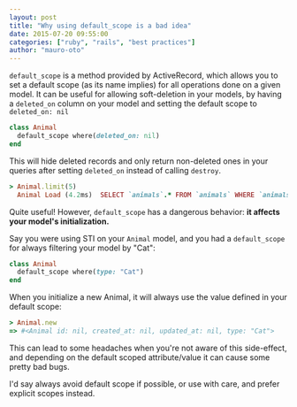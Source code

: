 ```yaml
---
layout: post
title: "Why using default_scope is a bad idea"
date: 2015-07-20 09:55:00
categories: ["ruby", "rails", "best practices"]
author: "mauro-oto"
---
```


`default_scope` is a method provided by ActiveRecord, which allows you to set
a default scope (as its name implies) for all operations done on a given model.
It can be useful for allowing soft-deletion in your models, by having a
`deleted_on` column on your model and setting the default scope to 
`deleted_on: nil`

```ruby
class Animal
  default_scope where(deleted_on: nil)
end
```

This will hide deleted records and only return non-deleted
ones in your queries after setting `deleted_on` instead of
calling `destroy`.

```ruby
> Animal.limit(5)
  Animal Load (4.2ms)  SELECT `animals`.* FROM `animals` WHERE `animals`.`deleted_on` IS NULL LIMIT 10
```

Quite useful! However, `default_scope` has a dangerous behavior:
**it affects your model's initialization.**

Say you were using STI on your `Animal` model, and you had a `default_scope`
for always filtering your model by "Cat":

```ruby
class Animal
  default_scope where(type: "Cat")
end
```

When you initialize a new Animal, it will always use the value defined in
your default scope:

```ruby
> Animal.new
=> #<Animal id: nil, created_at: nil, updated_at: nil, type: "Cat">
```

This can lead to some headaches when you're not aware of this side-effect, and
depending on the default scoped attribute/value it can cause some pretty bad
bugs.

I'd say always avoid default scope if possible, or use with care, and prefer
explicit scopes instead.

